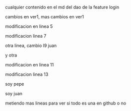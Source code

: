 cualquier contenido en el md del dao de la feature login

cambios en ver1, mas cambios en ver1

modificacion en linea 5

modificacion linea 7

otra linea, cambio l9 juan

y otra

modificacion en linea 11

modificacion linea 13

soy pepe

soy juan

metiendo mas lineas para ver si todo es una en github o no